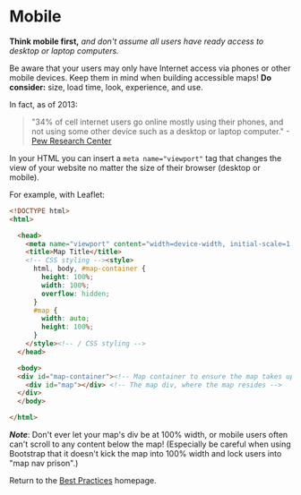 # Mobile

**Think mobile first,** *and don't assume all users have ready access to desktop or laptop computers.*

Be aware that your users may only have Internet access via phones or other mobile devices. Keep them in mind when building accessible maps! **Do consider:** size, load time, look, experience, and use.

In fact, as of 2013:
> "34% of cell internet users go online mostly using their phones, and not using some other device such as a desktop or laptop computer." -[Pew Research Center](http://www.pewinternet.org/fact-sheets/mobile-technology-fact-sheet)

In your HTML you can insert a `meta name="viewport"` tag that changes the view of your website no matter the size of their browser (desktop or mobile).

For example, with Leaflet:  
```html
<!DOCTYPE html>
<html>

  <head>
    <meta name="viewport" content="width=device-width, initial-scale=1.0, maximum-scale=1.0, user-scalable=no" /><!-- Viewport for all browser sizes, including mobile -->
    <title>Map Title</title>
    <!-- CSS styling --><style>
      html, body, #map-container {
      	height: 100%;
      	width: 100%;
      	overflow: hidden;
      }
      #map {
        width: auto;
        height: 100%;
      }
    </style><!-- / CSS styling -->
  </head>

  <body>
  <div id="map-container"><!-- Map container to ensure the map takes up 100% of the width and height in the browser -->
    <div id="map"></div> <!-- The map div, where the map resides -->
  </div>
  </body>

</html>
```

**_Note_**: Don't ever let your map's div be at 100% width, or mobile users often can't scroll to any content below the map!  (Especially be careful when using Bootstrap that it doesn't kick the map into 100% width and lock users into "map nav prison".)

Return to the [Best Practices](../BestPractices.md) homepage.
